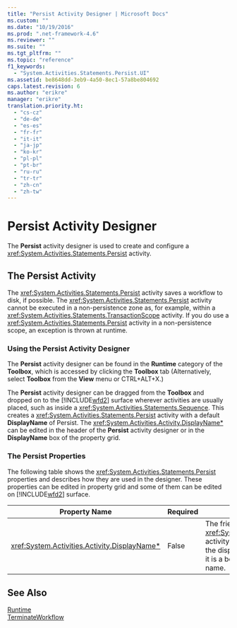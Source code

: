 ```yaml
---
title: "Persist Activity Designer | Microsoft Docs"
ms.custom: ""
ms.date: "10/19/2016"
ms.prod: ".net-framework-4.6"
ms.reviewer: ""
ms.suite: ""
ms.tgt_pltfrm: ""
ms.topic: "reference"
f1_keywords: 
  - "System.Activities.Statements.Persist.UI"
ms.assetid: be8648dd-3eb9-4a50-8ec1-57a8be804692
caps.latest.revision: 6
ms.author: "erikre"
manager: "erikre"
translation.priority.ht: 
  - "cs-cz"
  - "de-de"
  - "es-es"
  - "fr-fr"
  - "it-it"
  - "ja-jp"
  - "ko-kr"
  - "pl-pl"
  - "pt-br"
  - "ru-ru"
  - "tr-tr"
  - "zh-cn"
  - "zh-tw"
---
```

# Persist Activity Designer
The **Persist** activity designer is used to create and configure a <xref:System.Activities.Statements.Persist> activity.  
  
## The Persist Activity  
 The <xref:System.Activities.Statements.Persist> activity saves a workflow to disk, if possible. The <xref:System.Activities.Statements.Persist> activity cannot be executed in a non-persistence zone as, for example, within a <xref:System.Activities.Statements.TransactionScope> activity. If you do use a <xref:System.Activities.Statements.Persist> activity in a non-persistence scope, an exception is thrown at runtime.  
  
### Using the Persist Activity Designer  
 The **Persist** activity designer can be found in the **Runtime** category of the **Toolbox**, which is accessed by clicking the **Toolbox** tab (Alternatively, select **Toolbox** from the **View** menu or CTRL+ALT+X.)  
  
 The **Persist** activity designer can be dragged from the **Toolbox** and dropped on to the [!INCLUDE[wfd2](../workflow-designer/includes/wfd2_md.md)] surface wherever activities are usually placed, such as inside a <xref:System.Activities.Statements.Sequence>. This creates a <xref:System.Activities.Statements.Persist> activity with a default **DisplayName** of Persist. The <xref:System.Activities.Activity.DisplayName*> can be edited in the header of the **Persist** activity designer or in the **DisplayName** box of the property grid.  
  
### The Persist Properties  
 The following table shows the <xref:System.Activities.Statements.Persist> properties and describes how they are used in the designer. These properties can be edited in property grid and some of them can be edited on [!INCLUDE[wfd2](../workflow-designer/includes/wfd2_md.md)] surface.  
  
|Property Name|Required|Usage|  
|-------------------|--------------|-----------|  
|<xref:System.Activities.Activity.DisplayName*>|False|The friendly name of the <xref:System.Activities.Statements.Persist> activity. The default is Persist. Although the display name is not strictly required, it is a best practice to use a display name.|  
  
## See Also  
 [Runtime](../workflow-designer/runtime-activity-designers.md)   
 [TerminateWorkflow](../workflow-designer/terminateworkflow-activity-designer.md)